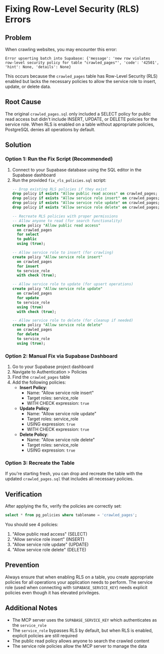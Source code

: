# Fixing Row-Level Security (RLS) Errors

## Problem
When crawling websites, you may encounter this error:
```
Error upserting batch into Supabase: {'message': 'new row violates row-level security policy for table "crawled_pages"', 'code': '42501', 'hint': None, 'details': None}
```

This occurs because the `crawled_pages` table has Row-Level Security (RLS) enabled but lacks the necessary policies to allow the service role to insert, update, or delete data.

## Root Cause
The original `crawled_pages.sql` only included a SELECT policy for public read access but didn't include INSERT, UPDATE, or DELETE policies for the service role. When RLS is enabled on a table without appropriate policies, PostgreSQL denies all operations by default.

## Solution

### Option 1: Run the Fix Script (Recommended)
1. Connect to your Supabase database using the SQL editor in the Supabase dashboard
2. Run the provided `fix_rls_policies.sql` script:
   ```sql
   -- Drop existing RLS policies if they exist
   drop policy if exists "Allow public read access" on crawled_pages;
   drop policy if exists "Allow service role insert" on crawled_pages;
   drop policy if exists "Allow service role update" on crawled_pages;
   drop policy if exists "Allow service role delete" on crawled_pages;

   -- Recreate RLS policies with proper permissions
   -- Allow anyone to read (for search functionality)
   create policy "Allow public read access"
     on crawled_pages
     for select
     to public
     using (true);

   -- Allow service role to insert (for crawling)
   create policy "Allow service role insert"
     on crawled_pages
     for insert
     to service_role
     with check (true);

   -- Allow service role to update (for upsert operations)
   create policy "Allow service role update"
     on crawled_pages
     for update
     to service_role
     using (true)
     with check (true);

   -- Allow service role to delete (for cleanup if needed)
   create policy "Allow service role delete"
     on crawled_pages
     for delete
     to service_role
     using (true);
   ```

### Option 2: Manual Fix via Supabase Dashboard
1. Go to your Supabase project dashboard
2. Navigate to Authentication > Policies
3. Find the `crawled_pages` table
4. Add the following policies:
   - **Insert Policy**: 
     - Name: "Allow service role insert"
     - Target roles: service_role
     - WITH CHECK expression: `true`
   - **Update Policy**:
     - Name: "Allow service role update"
     - Target roles: service_role
     - USING expression: `true`
     - WITH CHECK expression: `true`
   - **Delete Policy**:
     - Name: "Allow service role delete"
     - Target roles: service_role
     - USING expression: `true`

### Option 3: Recreate the Table
If you're starting fresh, you can drop and recreate the table with the updated `crawled_pages.sql` that includes all necessary policies.

## Verification
After applying the fix, verify the policies are correctly set:
```sql
select * from pg_policies where tablename = 'crawled_pages';
```

You should see 4 policies:
1. "Allow public read access" (SELECT)
2. "Allow service role insert" (INSERT)
3. "Allow service role update" (UPDATE)
4. "Allow service role delete" (DELETE)

## Prevention
Always ensure that when enabling RLS on a table, you create appropriate policies for all operations your application needs to perform. The service role (used when connecting with `SUPABASE_SERVICE_KEY`) needs explicit policies even though it has elevated privileges.

## Additional Notes
- The MCP server uses the `SUPABASE_SERVICE_KEY` which authenticates as the `service_role`
- The `service_role` bypasses RLS by default, but when RLS is enabled, explicit policies are still required
- The public read policy allows anyone to search the crawled content
- The service role policies allow the MCP server to manage the data